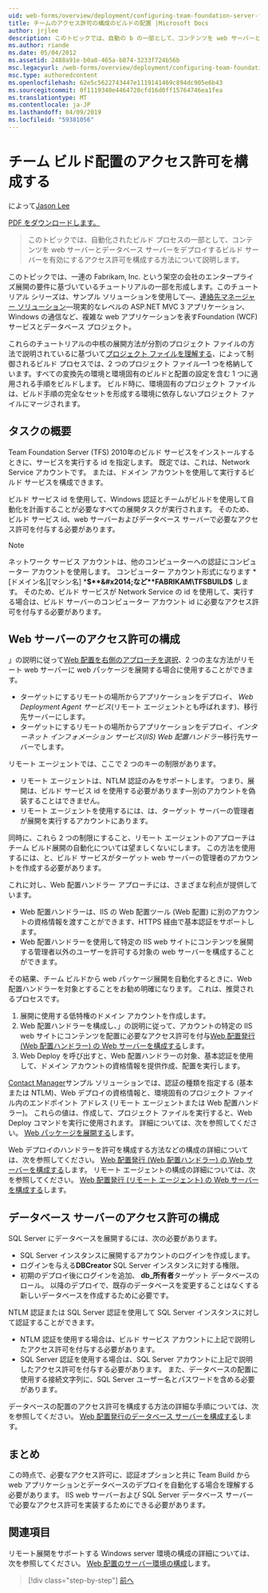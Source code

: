 ```yaml
---
uid: web-forms/overview/deployment/configuring-team-foundation-server-for-web-deployment/configuring-permissions-for-team-build-deployment
title: チームのアクセス許可の構成のビルドの配置 |Microsoft Docs
author: jrjlee
description: このトピックでは、自動の b の一部として、コンテンツを web サーバーとデータベース サーバーをデプロイするビルド サーバーを有効にするアクセス許可を構成する方法について説明しています.
ms.author: riande
ms.date: 05/04/2012
ms.assetid: 2488a91e-b0a8-465a-b874-3233f724b56b
msc.legacyurl: /web-forms/overview/deployment/configuring-team-foundation-server-for-web-deployment/configuring-permissions-for-team-build-deployment
msc.type: authoredcontent
ms.openlocfilehash: 62e5c5622743447e1119141469c894dc905e6b43
ms.sourcegitcommit: 0f1119340e4464720cfd16d0ff15764746ea1fea
ms.translationtype: MT
ms.contentlocale: ja-JP
ms.lasthandoff: 04/09/2019
ms.locfileid: "59381056"
---
```

# <a name="configuring-permissions-for-team-build-deployment"></a>チーム ビルド配置のアクセス許可を構成する

によって[Jason Lee](https://github.com/jrjlee)

[PDF をダウンロードします。](https://msdnshared.blob.core.windows.net/media/MSDNBlogsFS/prod.evol.blogs.msdn.com/CommunityServer.Blogs.Components.WeblogFiles/00/00/00/63/56/8130.DeployingWebAppsInEnterpriseScenarios.pdf)

> このトピックでは、自動化されたビルド プロセスの一部として、コンテンツを web サーバーとデータベース サーバーをデプロイするビルド サーバーを有効にするアクセス許可を構成する方法について説明します。


このトピックでは、一連の Fabrikam, Inc. という架空の会社のエンタープライズ展開の要件に基づいているチュートリアルの一部を形成します。このチュートリアル シリーズは、サンプル ソリューションを使用して&#x2014;、[連絡先マネージャー ソリューション](../web-deployment-in-the-enterprise/the-contact-manager-solution.md)&#x2014;現実的なレベルの ASP.NET MVC 3 アプリケーション、Windows の通信など、複雑な web アプリケーションを表すFoundation (WCF) サービスとデータベース プロジェクト。

これらのチュートリアルの中核の展開方法が分割のプロジェクト ファイルの方法で説明されているに基づいて[プロジェクト ファイルを理解する](../web-deployment-in-the-enterprise/understanding-the-project-file.md)、によって制御されるビルド プロセスでは、2 つのプロジェクト ファイル&#x2014;1 つを格納しています。すべての変換先の環境と環境固有のビルドと配置の設定を含む 1 つに適用される手順をビルドします。 ビルド時に、環境固有のプロジェクト ファイルは、ビルド手順の完全なセットを形成する環境に依存しないプロジェクト ファイルにマージされます。

## <a name="task-overview"></a>タスクの概要

Team Foundation Server (TFS) 2010年のビルド サービスをインストールするときに、サービスを実行する id を指定します。 既定では、これは、Network Service アカウントです。 または、ドメイン アカウントを使用して実行するビルド サービスを構成できます。

ビルド サービス id を使用して、Windows 認証とチームがビルドを使用して自動化を計画することが必要なすべての展開タスクが実行されます。 そのため、ビルド サービス id、web サーバーおよびデータベース サーバーで必要なアクセス許可を付与する必要があります。

> [!NOTE]
> ネットワーク サービス アカウントは、他のコンピューターへの認証にコンピューター アカウントを使用します。 コンピューター アカウント形式になります * [ドメイン名]\[マシン名] ***$**&#x2014;など**FABRIKAM\TFSBUILD$** します。 そのため、ビルド サービスが Network Service の id を使用して、実行する場合は、ビルド サーバーのコンピューター アカウント id に必要なアクセス許可を付与する必要があります。


## <a name="configuring-web-server-permissions"></a>Web サーバーのアクセス許可の構成

」の説明に従って[Web 配置を右側のアプローチを選択](../configuring-server-environments-for-web-deployment/choosing-the-right-approach-to-web-deployment.md)、2 つの主な方法がリモート web サーバーに web パッケージを展開する場合に使用することができます。

- ターゲットにするリモートの場所からアプリケーションをデプロイ、 *Web Deployment Agent サービス*(リモート エージェントとも呼ばれます)、移行先サーバーにします。
- ターゲットにするリモートの場所からアプリケーションをデプロイ、*インターネット インフォメーション サービス*(*IIS) Web 配置ハンドラー*移行先サーバーでします。

リモート エージェントでは、ここで 2 つのキーの制限があります。

- リモート エージェントは、NTLM 認証のみをサポートします。 つまり、展開は、ビルド サービス id を使用する必要があります&#x2014;別のアカウントを偽装することはできません。
- リモート エージェントを使用するには、は、ターゲット サーバーの管理者が展開を実行するアカウントにあります。

同時に、これら 2 つの制限にすること、リモート エージェントのアプローチはチーム ビルド展開の自動化については望ましくないにします。 この方法を使用するには、と、ビルド サービスがターゲット web サーバーの管理者のアカウントを作成する必要があります。

これに対し、Web 配置ハンドラー アプローチには、さまざまな利点が提供しています。

- Web 配置ハンドラーは、IIS の Web 配置ツール (Web 配置) に別のアカウントの資格情報を渡すことができます、HTTPS 経由で基本認証をサポートします。
- Web 配置ハンドラーを使用して特定の IIS web サイトにコンテンツを展開する管理者以外のユーザーを許可する対象の web サーバーを構成することができます。

その結果、チーム ビルドから web パッケージ展開を自動化するときに、Web 配置ハンドラーを対象とすることをお勧め明確になります。 これは、推奨されるプロセスです。

1. 展開に使用する低特権のドメイン アカウントを作成します。
2. Web 配置ハンドラーを構成し、」の説明に従って、アカウントの特定の IIS web サイトにコンテンツを配置に必要なアクセス許可を付与[Web 配置発行 (Web 配置ハンドラー) の Web サーバーを構成する](../configuring-server-environments-for-web-deployment/configuring-a-web-server-for-web-deploy-publishing-web-deploy-handler.md)します。
3. Web Deploy を呼び出すと、Web 配置ハンドラーの対象、基本認証を使用して、ドメイン アカウントの資格情報を提供作成、配置を実行します。

[Contact Manager](../web-deployment-in-the-enterprise/the-contact-manager-solution.md)サンプル ソリューションでは、認証の種類を指定する (基本または NTLM)、Web デプロイの資格情報と、環境固有のプロジェクト ファイル内のエンドポイント アドレス (リモート エージェントまたは Web 配置ハンドラー)。 これらの値は、作成して、プロジェクト ファイルを実行すると、Web Deploy コマンドを実行に使用されます。 詳細については、次を参照してください。 [Web パッケージを展開する](../web-deployment-in-the-enterprise/deploying-web-packages.md)します。

Web デプロイのハンドラーを許可を構成する方法などの構成の詳細については、次を参照してください。 [Web 配置発行 (Web 配置ハンドラー) の Web サーバーを構成する](../configuring-server-environments-for-web-deployment/configuring-a-web-server-for-web-deploy-publishing-web-deploy-handler.md)します。 リモート エージェントの構成の詳細については、次を参照してください。 [Web 配置発行 (リモート エージェント) の Web サーバーを構成する](../configuring-server-environments-for-web-deployment/configuring-a-web-server-for-web-deploy-publishing-remote-agent.md)します。

## <a name="configuring-database-server-permissions"></a>データベース サーバーのアクセス許可の構成

SQL Server にデータベースを展開するには、次の必要があります。

- SQL Server インスタンスに展開するアカウントのログインを作成します。
- ログインを与える**DBCreator** SQL Server インスタンスに対する権限。
- 初期のデプロイ後にログインを追加、 **db\_所有者**ターゲット データベースのロール。 以降のデプロイで、既存のデータベースを変更することはなくする新しいデータベースを作成するために必要です。

NTLM 認証または SQL Server 認証を使用して SQL Server インスタンスに対して認証することができます。

- NTLM 認証を使用する場合は、ビルド サービス アカウントに上記で説明したアクセス許可を付与する必要があります。
- SQL Server 認証を使用する場合は、SQL Server アカウントに上記で説明したアクセス許可を付与する必要があります。 また、データベースの配置に使用する接続文字列に、SQL Server ユーザー名とパスワードを含める必要があります。

データベースの配置のアクセス許可を構成する方法の詳細な手順については、次を参照してください。 [Web 配置発行のデータベース サーバーを構成する](../configuring-server-environments-for-web-deployment/configuring-a-database-server-for-web-deploy-publishing.md)します。

## <a name="conclusion"></a>まとめ

この時点で、必要なアクセス許可に、認証オプションと共に Team Build から web アプリケーションとデータベースのデプロイを自動化する場合を理解する必要があります。 IIS web サーバーおよび SQL Server データベース サーバーで必要なアクセス許可を実装するためにできる必要があります。

## <a name="further-reading"></a>関連項目

リモート展開をサポートする Windows server 環境の構成の詳細については、次を参照してください。 [Web 配置のサーバー環境の構成](../configuring-server-environments-for-web-deployment/configuring-server-environments-for-web-deployment.md)します。

> [!div class="step-by-step"]
> [前へ](deploying-a-specific-build.md)
